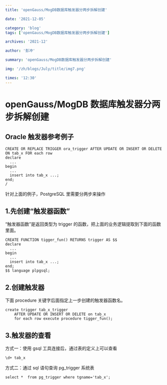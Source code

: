 ```yaml
---
title: 'openGauss/MogDB数据库触发器分两步拆解创建'

date: '2021-12-05'

category: 'blog'
tags: ['openGauss/MogDB数据库触发器分两步拆解创建']

archives: '2021-12'

author: '彭冲'

summary: 'openGauss/MogDB数据库触发器分两步拆解创建'

img: '/zh/blogs/July/title/img7.png'

times: '12:30'
---
```


# openGauss/MogDB 数据库触发器分两步拆解创建<a name="ZH-CN_TOPIC_0000001187055078"></a>

## Oracle 触发器参考例子<a name="section149851748154314"></a>

```
CREATE OR REPLACE TRIGGER ora_trigger AFTER UPDATE OR INSERT OR DELETE ON tab_x FOR each row
declare
  ...
begin
  ...
  insert into tab_x ...;
end;
/
```

针对上面的例子，PostgreSQL 里需要分两步来操作

## 1.先创建“触发器函数”<a name="section1872152864419"></a>

“触发器函数”是返回类型为 trigger 的函数，把上面的业务逻辑提取到下面的函数里面。

```
CREATE FUNCTION tigger_fun() RETURNS trigger AS $$
declare
  ...
begin
  ...
  insert into tab_x ...;
end;
$$ language plpgsql;
```

## 2.创建触发器<a name="section14228183744414"></a>

下面 procedure 关键字后面指定上一步创建的触发器函数名。

```
create trigger tab_x_trigger
    AFTER UPDATE OR INSERT OR DELETE on tab_x
	for each row execute procedure tigger_fun();
```

## 3.触发器的查看<a name="section17262195284411"></a>

方式一：使用 gsql 工具连接后，通过表的定义上可以查看

```
\d+ tab_x
```

方式二：通过 sql 语句查询 pg_trigger 系统表

```
select *  from pg_trigger where tgname='tab_x';
```
